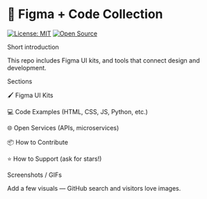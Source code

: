 # 🎨 Figma + Code Collection
[![License: MIT](https://img.shields.io/badge/License-MIT-green.svg)](LICENSE)
[![Open Source](https://badgen.net/badge/open/source/blue)](https://github.com/)


Short introduction

This repo includes Figma UI kits, and tools that connect design and development.

Sections

🖌️ Figma UI Kits

💻 Code Examples (HTML, CSS, JS, Python, etc.)

🌐 Open Services (APIs, microservices)

📦 How to Contribute

⭐ How to Support (ask for stars!)

Screenshots / GIFs

Add a few visuals — GitHub search and visitors love images.
